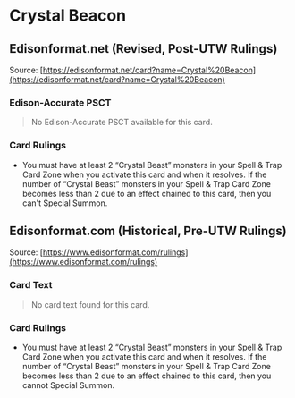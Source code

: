 # Crystal Beacon

## Edisonformat.net (Revised, Post-UTW Rulings)

Source: [https://edisonformat.net/card?name=Crystal%20Beacon](https://edisonformat.net/card?name=Crystal%20Beacon)

### Edison-Accurate PSCT

> No Edison-Accurate PSCT available for this card.

### Card Rulings

*   You must have at least 2 “Crystal Beast” monsters in your Spell & Trap Card Zone when you activate this card and when it resolves. If the number of “Crystal Beast” monsters in your Spell & Trap Card Zone becomes less than 2 due to an effect chained to this card, then you can't Special Summon.


## Edisonformat.com (Historical, Pre-UTW Rulings)

Source: [https://www.edisonformat.com/rulings](https://www.edisonformat.com/rulings)

### Card Text

> No card text found for this card.

### Card Rulings

*   You must have at least 2 “Crystal Beast” monsters in your Spell & Trap Card Zone when you activate this card and when it resolves. If the number of “Crystal Beast” monsters in your Spell & Trap Card Zone becomes less than 2 due to an effect chained to this card, then you cannot Special Summon.



